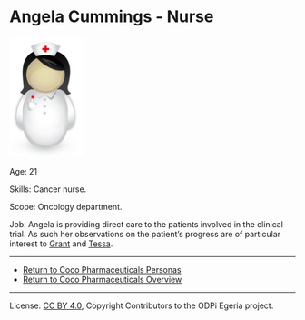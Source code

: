 <!-- SPDX-License-Identifier: CC-BY-4.0 -->
<!-- Copyright Contributors to the ODPi Egeria project. -->

# Angela Cummings - Nurse

![Icon](angela-cummings.png)


Age: 21

Skills: Cancer nurse.

Scope: Oncology department.

Job:
Angela is providing direct care to the patients involved in the clinical trial.
As such her observations on the patient’s progress are of particular
interest to [Grant](grant-able.md) and [Tessa](tessa-tube.md).


----
* [Return to Coco Pharmaceuticals Personas](.)
* [Return to Coco Pharmaceuticals Overview](..)

----
License: [CC BY 4.0](https://creativecommons.org/licenses/by/4.0/),
Copyright Contributors to the ODPi Egeria project.
